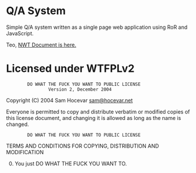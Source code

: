 Q/A System
==

Simple Q/A system written as a single page web application using RoR and JavaScript.

Teo, [NWT Document is here.](https://github.com/adnanh/qa/wiki/NWT-document)

Licensed under WTFPLv2
==

            DO WHAT THE FUCK YOU WANT TO PUBLIC LICENSE
                    Version 2, December 2004

 Copyright (C) 2004 Sam Hocevar <sam@hocevar.net>

 Everyone is permitted to copy and distribute verbatim or modified
 copies of this license document, and changing it is allowed as long
 as the name is changed.

            DO WHAT THE FUCK YOU WANT TO PUBLIC LICENSE
   TERMS AND CONDITIONS FOR COPYING, DISTRIBUTION AND MODIFICATION

  0. You just DO WHAT THE FUCK YOU WANT TO.
